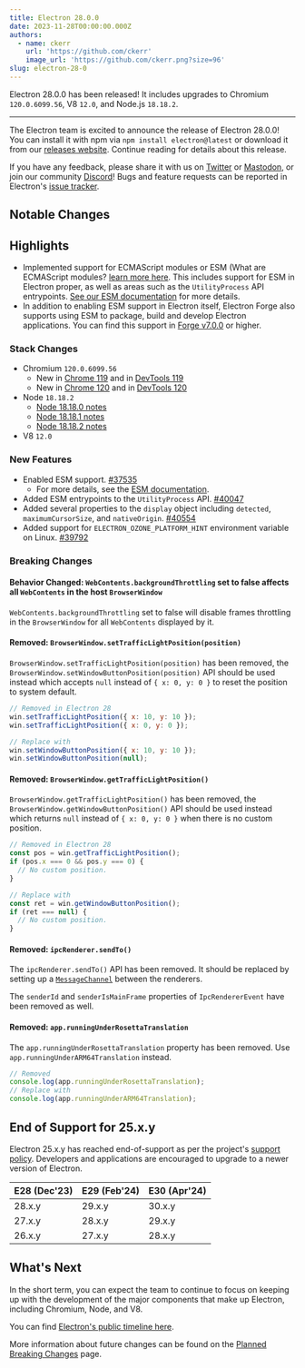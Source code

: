 ```yaml
---
title: Electron 28.0.0
date: 2023-11-28T00:00:00.000Z
authors:
  - name: ckerr
    url: 'https://github.com/ckerr'
    image_url: 'https://github.com/ckerr.png?size=96'
slug: electron-28-0
---
```


Electron 28.0.0 has been released! It includes upgrades to Chromium `120.0.6099.56`, V8 `12.0`, and Node.js `18.18.2`.

---

The Electron team is excited to announce the release of Electron 28.0.0! You can install it with npm via `npm install electron@latest` or download it from our [releases website](https://releases.electronjs.org/releases/stable). Continue reading for details about this release.

If you have any feedback, please share it with us on [Twitter](https://twitter.com/electronjs) or [Mastodon](https://social.lfx.dev/@electronjs), or join our community [Discord](https://discord.com/invite/electronjs)! Bugs and feature requests can be reported in Electron's [issue tracker](https://github.com/electron/electron/issues).

## Notable Changes

## Highlights

- Implemented support for ECMAScript modules or ESM (What are ECMAScript modules? [learn more here](https://nodejs.org/api/esm.html#modules-ecmascript-modules). This includes support for ESM in Electron proper, as well as areas such as the `UtilityProcess` API entrypoints. [See our ESM documentation](https://www.electronjs.org/docs/latest/tutorial/esm) for more details.
- In addition to enabling ESM support in Electron itself, Electron Forge also supports using ESM to package, build and develop Electron applications. You can find this support in [Forge v7.0.0](https://github.com/electron/forge/releases/tag/v7.0.0) or higher.

### Stack Changes

- Chromium `120.0.6099.56`
  - New in [Chrome 119](https://developer.chrome.com/blog/new-in-chrome-119/) and in [DevTools 119](https://developer.chrome.com/blog/new-in-devtools-119/)
  - New in [Chrome 120](https://developer.chrome.com/blog/new-in-chrome-120/) and in [DevTools 120](https://developer.chrome.com/blog/new-in-devtools-120/)
- Node `18.18.2`
  - [Node 18.18.0 notes](https://nodejs.org/en/blog/release/v18.18.0/)
  - [Node 18.18.1 notes](https://nodejs.org/en/blog/release/v18.18.1/)
  - [Node 18.18.2 notes](https://nodejs.org/en/blog/release/v18.18.2/)
- V8 `12.0`

### New Features

- Enabled ESM support. [#37535](https://github.com/electron/electron/pull/37535)
  - For more details, see the [ESM documentation](https://github.com/electron/electron/blob/main/docs/tutorial/esm.md).
- Added ESM entrypoints to the `UtilityProcess` API. [#40047](https://github.com/electron/electron/pull/40047)
- Added several properties to the `display` object including `detected`, `maximumCursorSize`, and `nativeOrigin`. [#40554](https://github.com/electron/electron/pull/40554)
- Added support for `ELECTRON_OZONE_PLATFORM_HINT` environment variable on Linux. [#39792](https://github.com/electron/electron/pull/39792)

### Breaking Changes

#### Behavior Changed: `WebContents.backgroundThrottling` set to false affects all `WebContents` in the host `BrowserWindow`

`WebContents.backgroundThrottling` set to false will disable frames throttling
in the `BrowserWindow` for all `WebContents` displayed by it.

#### Removed: `BrowserWindow.setTrafficLightPosition(position)`

`BrowserWindow.setTrafficLightPosition(position)` has been removed, the
`BrowserWindow.setWindowButtonPosition(position)` API should be used instead
which accepts `null` instead of `{ x: 0, y: 0 }` to reset the position to
system default.

```js
// Removed in Electron 28
win.setTrafficLightPosition({ x: 10, y: 10 });
win.setTrafficLightPosition({ x: 0, y: 0 });

// Replace with
win.setWindowButtonPosition({ x: 10, y: 10 });
win.setWindowButtonPosition(null);
```

#### Removed: `BrowserWindow.getTrafficLightPosition()`

`BrowserWindow.getTrafficLightPosition()` has been removed, the
`BrowserWindow.getWindowButtonPosition()` API should be used instead
which returns `null` instead of `{ x: 0, y: 0 }` when there is no custom
position.

```js
// Removed in Electron 28
const pos = win.getTrafficLightPosition();
if (pos.x === 0 && pos.y === 0) {
  // No custom position.
}

// Replace with
const ret = win.getWindowButtonPosition();
if (ret === null) {
  // No custom position.
}
```

#### Removed: `ipcRenderer.sendTo()`

The `ipcRenderer.sendTo()` API has been removed. It should be replaced by setting up a [`MessageChannel`](tutorial/message-ports.md#setting-up-a-messagechannel-between-two-renderers) between the renderers.

The `senderId` and `senderIsMainFrame` properties of `IpcRendererEvent` have been removed as well.

#### Removed: `app.runningUnderRosettaTranslation`

The `app.runningUnderRosettaTranslation` property has been removed.
Use `app.runningUnderARM64Translation` instead.

```js
// Removed
console.log(app.runningUnderRosettaTranslation);
// Replace with
console.log(app.runningUnderARM64Translation);
```

## End of Support for 25.x.y

Electron 25.x.y has reached end-of-support as per the project's [support policy](https://www.electronjs.org/docs/latest/tutorial/electron-timelines#version-support-policy). Developers and applications are encouraged to upgrade to a newer version of Electron.

| E28 (Dec'23) | E29 (Feb'24) | E30 (Apr'24) |
| ------------ | ------------ | ------------ |
| 28.x.y       | 29.x.y       | 30.x.y       |
| 27.x.y       | 28.x.y       | 29.x.y       |
| 26.x.y       | 27.x.y       | 28.x.y       |

## What's Next

In the short term, you can expect the team to continue to focus on keeping up with the development of the major components that make up Electron, including Chromium, Node, and V8.

You can find [Electron's public timeline here](https://www.electronjs.org/docs/latest/tutorial/electron-timelines).

More information about future changes can be found on the [Planned Breaking Changes](https://github.com/electron/electron/blob/main/docs/breaking-changes.md) page.
